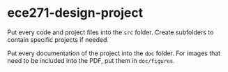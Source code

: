 # ece271-design-project

Put every code and project files into the `src` folder. Create subfolders to contain specific projects if needed.

Put every documentation of the project into the `doc` folder. For images that need to be included into the PDF, put them in `doc/figures`.
